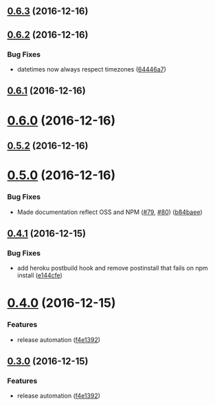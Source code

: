 <a name="0.6.3"></a>
## [0.6.3](https://github.com/Dynatrace/davis-server/compare/v0.6.2...v0.6.3) (2016-12-16)



<a name="0.6.2"></a>
## [0.6.2](https://github.com/Dynatrace/davis-server/compare/v0.6.1...v0.6.2) (2016-12-16)


### Bug Fixes

* datetimes now always respect timezones ([64446a7](https://github.com/Dynatrace/davis-server/commit/64446a7))



<a name="0.6.1"></a>
## [0.6.1](https://github.com/Dynatrace/davis-server/compare/v0.6.0...v0.6.1) (2016-12-16)



<a name="0.6.0"></a>
# [0.6.0](https://github.com/Dynatrace/davis-server/compare/v0.5.2...v0.6.0) (2016-12-16)



<a name="0.5.2"></a>
## [0.5.2](https://github.com/Dynatrace/davis-server/compare/v0.5.0...v0.5.2) (2016-12-16)


<a name="0.5.0"></a>
# [0.5.0](https://github.com/Dynatrace/davis-server/compare/v0.4.1...v0.5.0) (2016-12-16)


### Bug Fixes

* Made documentation reflect OSS and NPM ([#79](https://github.com/Dynatrace/davis-server/issues/79), [#80](https://github.com/Dynatrace/davis-server/issues/80)) ([b84baee](https://github.com/Dynatrace/davis-server/commit/b84baee))



<a name="0.4.1"></a>
## [0.4.1](https://github.com/Dynatrace/davis-server/compare/v0.4.0...v0.4.1) (2016-12-15)


### Bug Fixes

* add heroku postbuild hook and remove postinstall that fails on npm install ([e144cfe](https://github.com/Dynatrace/davis-server/commit/e144cfe))



<a name="0.4.0"></a>
# [0.4.0](https://github.com/Dynatrace/davis-server/compare/v0.3.0...v0.4.0) (2016-12-15)


### Features

* release automation ([f4e1392](https://github.com/Dynatrace/davis-server/commit/f4e1392))



<a name="0.3.0"></a>
## [0.3.0](https://github.com/Dynatrace/davis-server/tree/v0.3.0) (2016-12-15)


### Features

* release automation ([f4e1392](https://github.com/Dynatrace/davis-server/commit/f4e1392))



